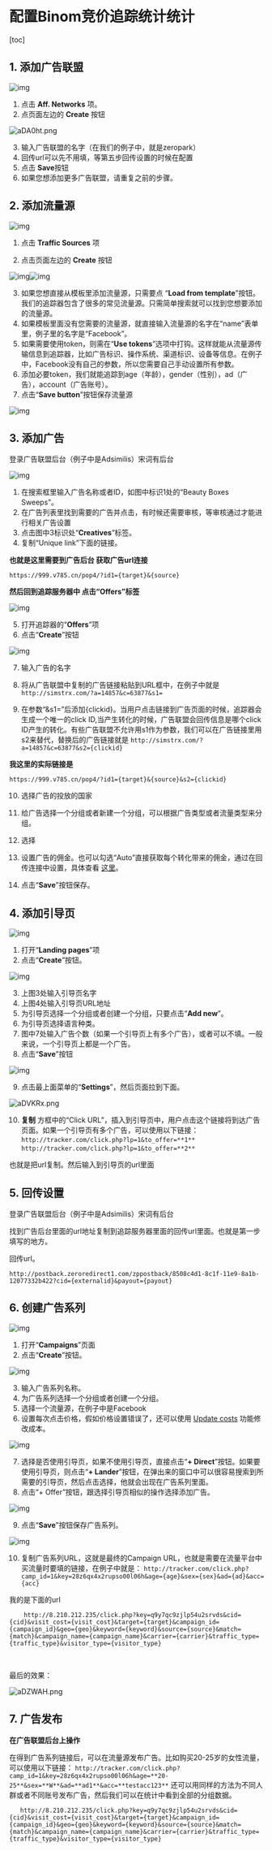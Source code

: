 # 配置Binom竞价追踪统计统计

[toc]

## 1. 添加广告联盟

![img](https://docs.binom.org/images/start/1-1.png)

1. 点击 **Aff. Networks** 项。
2. 点页面左边的 **Create** 按钮

![aDA0ht.png](https://s1.ax1x.com/2020/08/04/aDA0ht.png)

3. 输入广告联盟的名字（在我们的例子中，就是zeropark）
4.  回传url可以先不用填，等第五步回传设置的时候在配置
5. 点击 **Save**按钮
6. 如果您想添加更多广告联盟，请重复之前的步骤。



## 2. 添加流量源

![img](https://docs.binom.org/images/start/2-1.png)

1. 点击 **Traffic Sources** 项

2. 点击页面左边的 **Create** 按钮

   

![img](https://docs.binom.org/images/start/2-2.png)![img](https://docs.binom.org/images/start/2-2-2.png)

3. 如果您想直接从模板里添加流量源，只需要点 “**Load from template**”按钮。我们的追踪器包含了很多的常见流量源。只需简单搜索就可以找到您想要添加的流量源。
4. 如果模板里面没有您需要的流量源，就直接输入流量源的名字在“name”表单里，例子里的名字是“Facebook”。
5. 如果需要使用token，则需在“**Use tokens**”选项中打钩。这样就能从流量源传输信息到追踪器，比如广告标识、操作系统、渠道标识、设备等信息。在例子中，Facebook没有自己的参数，所以您需要自己手动设置所有参数。
6. 添加必要token，我们就能追踪到age（年龄），gender（性别），ad（广告），account（广告账号）。
7. 点击“**Save button**”按钮保存流量源

![img](https://docs.binom.org/images/start/2-3.png)

## 3. 添加广告

登录广告联盟后台（例子中是Adsimilis）宋词有后台



![img](https://docs.binom.org/images/start/3-1.png)

1. 在搜索框里输入广告名称或者ID，如图中标识1处的“Beauty Boxes Sweeps”。
2. 在广告列表里找到需要的广告并点击，有时候还需要审核，等审核通过才能进行相关广告设置
3. 点击图中3标识处“**Creatives**”标签。
4. 复制“Unique link”下面的链接。

**也就是这里需要到广告后台 获取广告url连接**

```
https://999.v785.cn/pop4/?id1={target}&{source}
```



**然后回到追踪服务器中 点击“Offers”标签**

![img](https://docs.binom.org/images/start/3-2.png)



5. 打开追踪器的“**Offers**”项
6. 点击“**Create**”按钮

![img](https://docs.binom.org/images/start/3-3.png)

7. 输入广告的名字

8. 将从广告联盟中复制的广告链接粘贴到URL框中，在例子中就是 `http://simstrx.com/?a=14857&c=63877&s1=`

9. 在参数“&s1=”后添加{clickid}。当用户点击链接到广告页面的时候，追踪器会生成一个唯一的click ID,当产生转化的时候，广告联盟会回传信息是哪个click ID产生的转化。有些广告联盟不允许用s1作为参数，我们可以在广告链接里用s2来替代，替换后的广告链接就是
    `http://simstrx.com/?a=14857&c=63877&s2={clickid}`

**我这里的实际链接是**

```
https://999.v785.cn/pop4/?id1={target}&{source}&s2={clickid}
```

10. 选择广告的投放的国家

11. 给广告选择一个分组或者新建一个分组，可以根据广告类型或者流量类型来分组。

12. 选择

13. 设置广告的佣金。也可以勾选“Auto”直接获取每个转化带来的佣金，通过在回传连接中设置，具体查看 [这里](https://docs.binom.org/payout-tracking.php)。

14. 点击“**Save**”按钮保存。

## 4. 添加引导页

![img](https://docs.binom.org/images/start/4-1.png)

1. 打开“**Landing pages**”项
2. 点击“**Create**”按钮。

![img](https://docs.binom.org/images/start/4-2.png)

3. 上图3处输入引导页名字
4. 上图4处输入引导页URL地址
5. 为引导页选择一个分组或者创建一个分组，只要点击“**Add new**”。
6. 为引导页选择语言种类。
7. 图中7处输入广告个数（如果一个引导页上有多个广告），或者可以不填。一般来说，一个引导页上都是一个广告。
8. 点击“**Save**”按钮

![img](https://docs.binom.org/images/start/4-3.png)

9. 点击最上面菜单的“**Settings**”，然后页面拉到下面。

![aDVKRx.png](https://s1.ax1x.com/2020/08/04/aDVKRx.png)

10. **复制** 方框中的“Click URL”，插入到引导页中，用户点击这个链接将到达广告页面。如果一个引导页有多个广告，可以使用以下链接：
`http://tracker.com/click.php?lp=1&to_offer=**1**`
`http://tracker.com/click.php?lp=1&to_offer=**2**`

也就是把url复制。然后输入到引导页的url里面

## 5. 回传设置

登录广告联盟后台（例子中是Adsimilis）宋词有后台

找到广告后台里面的url地址复制到追踪服务器里面的回传url里面。也就是第一步填写的地方。

回传url。

```
http://postback.zeroredirect1.com/zppostback/8508c4d1-8c1f-11e9-8a1b-12077332b422?cid={externalid}&payout={payout}
```

## 6. 创建广告系列

![img](https://docs.binom.org/images/start/5-1.png)

1. 打开“**Campaigns**”页面
2. 点击“**Create**”按钮。

![img](https://docs.binom.org/images/start/5-2.png)

3. 输入广告系列名称。
4. 为广告系列选择一个分组或者创建一个分组。
5. 选择一个流量源，在例子中是Facebook
6. 设置每次点击价格，假如价格设置错误了，还可以使用 [Update costs](https://docs.binom.org/update-costs.php) 功能修改成本。

![img](https://docs.binom.org/images/start/5-3.png)

7. 选择是否使用引导页，如果不使用引导页，直接点击“**+ Direct**”按钮。如果要使用引导页，则点击“**+ Lander**”按钮，在弹出来的窗口中可以很容易搜索到所需要的引导页，然后点击选择，他就会出现在广告系列里面。
8. 点击“+ Offer”按钮，跟选择引导页相似的操作选择添加广告。

![img](https://docs.binom.org/images/start/5-4.png)

9. 点击“**Save**”按钮保存广告系列。

![img](https://docs.binom.org/images/start/5-5.png)

10. 复制广告系列URL，这就是最终的Campaign URL，也就是需要在流量平台中买流量时要填的链接，在例子中就是：
    `http://tracker.com/click.php?camp_id=1&key=28z6qx4x2rupso00l06h&age={age}&sex={sex}&ad={ad}&acc={acc}`

我的是下面的url
```
    http://8.210.212.235/click.php?key=q9y7qc9zjlp54u2srvds&cid={cid}&visit_cost={visit_cost}&target={target}&campaign_id={campaign_id}&geo={geo}&keyword={keyword}&source={source}&match={match}&campaign_name={campaign_name}&carrier={carrier}&traffic_type={traffic_type}&visitor_type={visitor_type}
```

​    

最后的效果：

![aDZWAH.png](https://s1.ax1x.com/2020/08/04/aDZWAH.png)



## 7. 广告发布

**在广告联盟后台上操作**

在得到广告系列链接后，可以在流量源发布广告。比如购买20-25岁的女性流量，可以使用以下链接：
`http://tracker.com/click.php?camp_id=1&key=28z6qx4x2rupso00l06h&age=**20-25**&sex=**W**&ad=**ad1**&acc=**testacc123**`
还可以用同样的方法为不同人群或者不同账号发布广告，然后我们可以在统计中看到全部的分组数据。

```
   http://8.210.212.235/click.php?key=q9y7qc9zjlp54u2srvds&cid={cid}&visit_cost={visit_cost}&target={target}&campaign_id={campaign_id}&geo={geo}&keyword={keyword}&source={source}&match={match}&campaign_name={campaign_name}&carrier={carrier}&traffic_type={traffic_type}&visitor_type={visitor_type}
```

